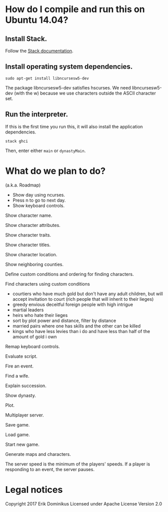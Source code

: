 # How do I compile and run this on Ubuntu 14.04?

## Install Stack.

Follow the [Stack documentation](https://docs.haskellstack.org/en/stable/README/).

## Install operating system dependencies.

```
sudo apt-get install libncursesw5-dev
```

The package libncursesw5-dev satisfies hscurses.
We need libncursesw5-dev (with the w) because
we use characters outside the ASCII character set.

## Run the interpreter.

If this is the first time you run this,
it will also install the application dependencies.

```
stack ghci
```

Then, enter either `main` or `dynastyMain`.

# What do we plan to do?

(a.k.a. Roadmap)

- Show day using ncurses.
- Press n to go to next day.
- Show keyboard controls.

Show character name.

Show character attributes.

Show character traits.

Show character titles.

Show character location.

Show neighboring counties.

Define custom conditions and ordering for finding characters.

Find characters using custom conditions
- courtiers who have much gold but don't have any adult children, but will accept invitation to court (rich people that will inherit to their lieges)
- greedy envious deceitful foreign people with high intrigue
- martial leaders
- heirs who hate their lieges
- sort by plot power and distance, filter by distance
- married pairs where one has skills and the other can be killed
- kings who have less levies than i do and have less than half of the amount of gold i own

Remap keyboard controls.

Evaluate script.

Fire an event.

Find a wife.

Explain succession.

Show dynasty.

Plot.

Multiplayer server.

Save game.

Load game.

Start new game.

Generate maps and characters.

The server speed is the minimum of the players' speeds. If a player is responding to an event, the server pauses.

# Legal notices

Copyright 2017 Erik Dominikus
Licensed under Apache License Version 2.0
